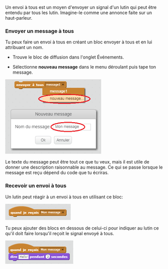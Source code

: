 Un envoi à tous est un moyen d'envoyer un signal d'un lutin qui peut être entendu par tous les lutin. Imagine-le comme une annonce faite sur un haut-parleur.

### Envoyer un message à tous

Tu peux faire un envoi à tous en créant un bloc envoyer à tous et en lui attribuant un nom.

+ Trouve le bloc de diffusion dans l'onglet Événements.

+ Sélectionne **nouveau message** dans le menu déroulant puis tape ton message.

![Créer un envoi à tous](images/create-a-broadcast.png)

Le texte du message peut être tout ce que tu veux, mais il est utile de donner une description raisonnable au message. Ce qui se passe lorsque le message est reçu dépend du code que tu écriras.

### Recevoir un envoi à tous

Un lutin peut réagir à un envoi à tous en utilisant ce bloc:

![Recevoir un envoi à tous](images/receive-a-broadcast.png)

Tu peux ajouter des blocs en dessous de celui-ci pour indiquer au lutin ce qu'il doit faire lorsqu'il reçoit le signal envoyé à tous.

![Recevoir un exemple](images/receive-example.png)